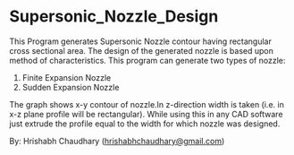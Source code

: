# Supersonic_Nozzle_Design

This Program generates Supersonic Nozzle contour having rectangular cross sectional area. The design of the generated nozzle is based upon method of characteristics. This program can generate two types of nozzle: 

1) Finite Expansion Nozzle
2) Sudden Expansion Nozzle

The graph shows x-y contour of nozzle.In z-direction width is taken (i.e. in x-z plane profile will be rectangular).
While using this in any CAD software just extrude the profile equal to the width for which nozzle was designed.

By: Hrishabh Chaudhary
(hrishabhchaudhary@gmail.com)
